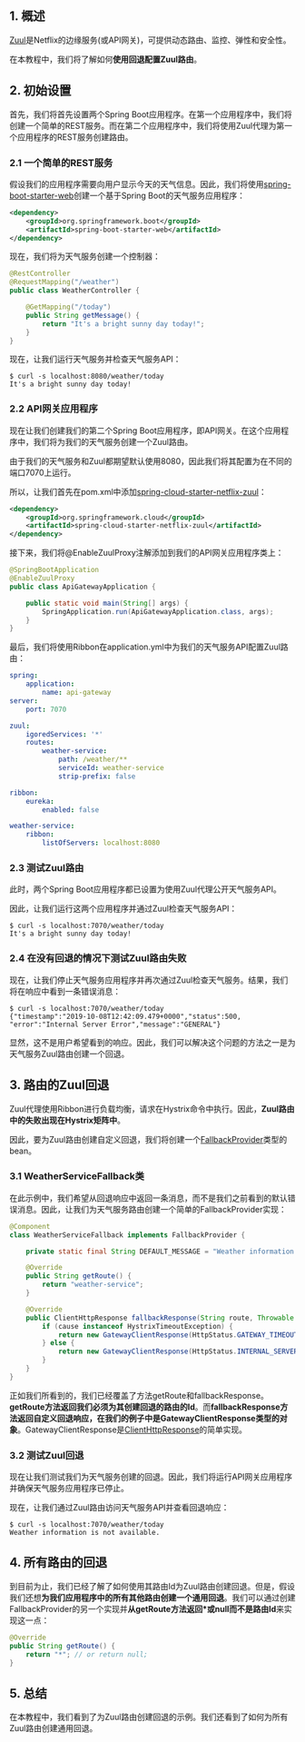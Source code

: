 ## 1. 概述

[Zuul](https://cloud.spring.io/spring-cloud-netflix/reference/html/#router-and-filter-zuul)是Netflix的边缘服务(或API网关)，可提供动态路由、监控、弹性和安全性。

在本教程中，我们将了解如何**使用回退配置Zuul路由**。

## 2. 初始设置

首先，我们将首先设置两个Spring Boot应用程序。在第一个应用程序中，我们将创建一个简单的REST服务。而在第二个应用程序中，我们将使用Zuul代理为第一个应用程序的REST服务创建路由。

### 2.1 一个简单的REST服务

假设我们的应用程序需要向用户显示今天的天气信息。因此，我们将使用[spring-boot-starter-web](https://search.maven.org/search?q=a:spring-boot-starter-web)创建一个基于Spring Boot的天气服务应用程序：

```xml
<dependency>
    <groupId>org.springframework.boot</groupId>
    <artifactId>spring-boot-starter-web</artifactId>
</dependency>
```

现在，我们将为天气服务创建一个控制器：

```java
@RestController
@RequestMapping("/weather")
public class WeatherController {

	@GetMapping("/today")
	public String getMessage() {
		return "It's a bright sunny day today!";
	}
}
```

现在，让我们运行天气服务并检查天气服务API：

```shell
$ curl -s localhost:8080/weather/today
It's a bright sunny day today!
```

### 2.2 API网关应用程序

现在让我们创建我们的第二个Spring Boot应用程序，即API网关。在这个应用程序中，我们将为我们的天气服务创建一个Zuul路由。

由于我们的天气服务和Zuul都期望默认使用8080，因此我们将其配置为在不同的端口7070上运行。

所以，让我们首先在pom.xml中添加[spring-cloud-starter-netflix-zuul](https://search.maven.org/search?q=a:spring-cloud-starter-netflix-zuul)：

```xml
<dependency>
    <groupId>org.springframework.cloud</groupId>
    <artifactId>spring-cloud-starter-netflix-zuul</artifactId>
</dependency>
```

接下来，我们将@EnableZuulProxy注解添加到我们的API网关应用程序类上：

```java
@SpringBootApplication
@EnableZuulProxy
public class ApiGatewayApplication {

	public static void main(String[] args) {
		SpringApplication.run(ApiGatewayApplication.class, args);
	}
}
```

最后，我们将使用Ribbon在application.yml中为我们的天气服务API配置Zuul路由：

```yaml
spring:
    application:
        name: api-gateway
server:
    port: 7070

zuul:
    igoredServices: '*'
    routes:
        weather-service:
            path: /weather/**
            serviceId: weather-service
            strip-prefix: false

ribbon:
    eureka:
        enabled: false

weather-service:
    ribbon:
        listOfServers: localhost:8080
```

### 2.3 测试Zuul路由

此时，两个Spring Boot应用程序都已设置为使用Zuul代理公开天气服务API。

因此，让我们运行这两个应用程序并通过Zuul检查天气服务API：

```shell
$ curl -s localhost:7070/weather/today
It's a bright sunny day today!
```

### 2.4 在没有回退的情况下测试Zuul路由失败

现在，让我们停止天气服务应用程序并再次通过Zuul检查天气服务。结果，我们将在响应中看到一条错误消息：

```shell
$ curl -s localhost:7070/weather/today
{"timestamp":"2019-10-08T12:42:09.479+0000","status":500,
"error":"Internal Server Error","message":"GENERAL"}
```

显然，这不是用户希望看到的响应。因此，我们可以解决这个问题的方法之一是为天气服务Zuul路由创建一个回退。

## 3. 路由的Zuul回退

Zuul代理使用Ribbon进行负载均衡，请求在Hystrix命令中执行。因此，**Zuul路由中的失败出现在Hystrix矩阵中**。

因此，要为Zuul路由创建自定义回退，我们将创建一个[FallbackProvider](https://static.javadoc.io/org.springframework.cloud/spring-cloud-netflix-core/1.4.3.RELEASE/index.html?org/springframework/cloud/netflix/zuul/filters/route/FallbackProvider.html)类型的bean。

### 3.1 WeatherServiceFallback类

在此示例中，我们希望从回退响应中返回一条消息，而不是我们之前看到的默认错误消息。因此，让我们为天气服务路由创建一个简单的FallbackProvider实现：

```java
@Component
class WeatherServiceFallback implements FallbackProvider {

	private static final String DEFAULT_MESSAGE = "Weather information is not available.";

	@Override
	public String getRoute() {
		return "weather-service";
	}

	@Override
	public ClientHttpResponse fallbackResponse(String route, Throwable cause) {
		if (cause instanceof HystrixTimeoutException) {
			return new GatewayClientResponse(HttpStatus.GATEWAY_TIMEOUT, DEFAULT_MESSAGE);
		} else {
			return new GatewayClientResponse(HttpStatus.INTERNAL_SERVER_ERROR, DEFAULT_MESSAGE);
		}
	}
}
```

正如我们所看到的，我们已经覆盖了方法getRoute和fallbackResponse。**getRoute方法返回我们必须为其创建回退的路由的Id**。而**fallbackResponse方法返回自定义回退响应，在我们的例子中是GatewayClientResponse类型的对象**。GatewayClientResponse是[ClientHttpResponse](https://docs.spring.io/spring/docs/current/javadoc-api/org/springframework/http/client/ClientHttpResponse.html)的简单实现。

### 3.2 测试Zuul回退

现在让我们测试我们为天气服务创建的回退。因此，我们将运行API网关应用程序并确保天气服务应用程序已停止。

现在，让我们通过Zuul路由访问天气服务API并查看回退响应：

```shell
$ curl -s localhost:7070/weather/today
Weather information is not available.
```

## 4. 所有路由的回退

到目前为止，我们已经了解了如何使用其路由Id为Zuul路由创建回退。但是，假设我们还想**为我们应用程序中的所有其他路由创建一个通用回退**。我们可以通过创建FallbackProvider的另一个实现并**从getRoute方法返回*或null而不是路由Id**来实现这一点：

```java
@Override
public String getRoute() {
    return "*"; // or return null;
}
```

## 5. 总结

在本教程中，我们看到了为Zuul路由创建回退的示例。我们还看到了如何为所有Zuul路由创建通用回退。